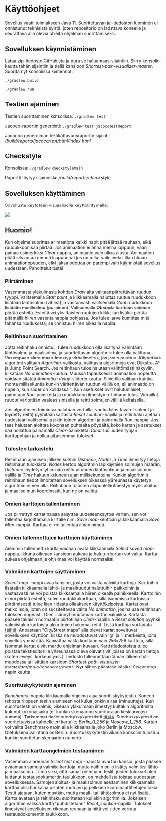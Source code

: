 # Käyttöohjeet
Sovellus vaatii toimiakseen Java 11. Suoritettavan jar-tiedoston luominen ei onnistunut teknisistä syistä, joten repositorio on ladattava koneelle ja seurattava alla olevia ohjeita ohjelman suorittamiseksi.

## Sovelluksen käynnistäminen
Lataa zip-tiedosto GitHubista ja pura se haluamaasi sijaintiin. Siirry konsolin kautta tähän sijaintiin ja siellä kansioon _Shortest-path-visualizer-master_.
Suorita nyt konsolissa komennot:

`./gradlew build`

`./gradlew run`

## Testien ajaminen

Testien suorittaminen konsolissa: `./gradlew test`

Jacoco-raportin generointi: `./gradlew test jacocoTestReport`

Jacocon generoiman testikattavuusraportin sijainti: _/build/reports/jacoco/test/html/index.html_

## Checkstyle
Konsolissa:
`./gradlew checkstyleMain`

Raportti löytyy sijainnista: _/build/reports/checkstyle_

## Sovelluksen käyttäminen
Sovellusta käytetään visuaalisella käyttöliittymällä: 

![](https://github.com/chipfrog/Shortest-path-visualizer/blob/master/dokumentaatio/final_ui.png)

## Huomio!
Kun ohjelma suorittaa animaatiota kaikki napit pitää jättää rauhaan, eikä ruudukkoon saa piirtää. Jos animaation ei anna mennä loppuun, vaan painaa esimerkiksi _Clear_-nappia, animaatio vain alkaa alusta. Animaation pitää siis antaa mennä loppuun tai jos on tullut valinneeksi liian hitaan animaationopeuden, eikä jaksa odottaa on parempi vain käynnistää sovellus uudestaan. Pahoittelut tästä!

### Piirtäminen
Vasemmasta yläkulmasta kohdan _Draw_ alta valitaan piirrettävän ruudun tyyppi. Valitsemalla _Start point_ ja klikkaamalla haluttua ruutua ruudukkoon lisätään lähtösolmu (vihreä) ja vastaavasti valitsemalla _Goal_ ruudukkoon lisätään maalisolmu (punainen). Valitsemalla _Obstacle_ karttaan voidaan piirtää esteitä. Esteitä voi yksittäisten ruutujen klikkailun lisäksi piirtää pitämällä hiiren vasenta nappia pohjassa. Jos tulee tarve kumittaa mitä tahansa ruudukosta, se onnistuu hiiren oikealla napilla.

### Reitinhaun suorittaminen
Jotta reitinhaku onnistuu, tulee ruudukkoon olla lisättynä vähintään lähtösolmu ja maalisolmu, ja suoritettavan algoritmin tulee olla valittuna. Vasempaan alareunaan ilmestyy virheilmoitus, jos jotain puuttuu. Käytettävä algoritmi valitaan _Algorithm_-valikosta. Valittavia algoritmeja ovat Dijkstra, A* ja Jump Point Search. Jos reitinhaun tulos halutaan välittömästi näkyviin, klikataan _No animation_-ruutua. Muussa tapauksessa animaation nopeutta voidaan säätää _Animation delay_-sliderin kautta. Sliderilla valitaan kuinka monta millisekuntia kunkin väritettävän ruudun välillä on, eli animaatio on nopein, kun slider on kohdassa 1. Kun asetukset ovat halutunlaiset, painetaan _Run_-painiketta ja ruudukkoon ilmestyy reitinhaun tulos. Vieraillut ruudut väritetään vaalean sinisellä ja reitti solmujen välillä keltaisella. 

Jos algoritmien toimintaa halutaan vertailla, vanha tulos (avatut solmut ja löydetty reitti) pyyhitään kartasta _Reset solution_-napilla ja reitinhaku ajetaan uudestaan valitsemalla jokin toinen algoritmi ja painamalla _Run_-nappia. Jos taas halutaan aloittaa kokonaan puhtaalta pöydältä, koko kartan ja asetukset saa nollattua painamalla _Clear_-painiketta. _Clear_ luo uuden tyhjän karttapohjan ja nollaa aikaisemmat tulokset. 

### Tulosten tarkastelu
Reitinhaun ajamisen jälkeen kohtiin _Distance_, _Nodes_ ja _Time_ ilmestyy tietoja reitinhaun tuloksista. _Nodes_ kertoo algoritmin läpikäymien solmujen määrän, _Distance_ löydetyn lyhimmän reitin pituuden lähtösolmun ja maalisolmun välillä ja _Time_ hakuun kuluneen ajan millisekunteina. Kunkin algoritmin reitinhaun tiedot ilmoitetaan sovelluksen oikeassa yläreunassa käytetyn algoritmin nimen alla. Reitinhaun tulosten alapuolelle ilmestyy myös aloitus- ja maalisolmun koordinaatit, kun ne on valittu.

### Omien karttojen tallentaminen
Jos piirrettyn kartat haluaa säilyttää uudelleenkäyttöä varten, sen voi tallentaa kirjoittamalla kartalle nimi _Save map_-kenttään ja klikkaamalla _Save Map_-nappia. Karttaa ei voi tallentaa ilman nimeä.

### Omien tallennettujen karttojen käyttäminen
Aiemmin tallennettu kartta voidaan avata klikkaamalla _Select saved map_-nappia. Ikkuna oikeaan kansioon aukeaa ja halutun kartan voi valita. Kartta aukeaa ohjelmaan ja ohjelmaa voi käyttää normaalisti.

### Valmiiden karttojen käyttäminen
_Select map_ -nappi avaa kansion, josta voi valita valmiita karttoja. Karttoihin lisätään klikkaamalla lähtö- ja maaliruudut haluttuihin paikkoihin ja vastaavasti ne voi poistaa klikkaamalla hiiren oikealla painikkeella. Karttoihin ei voi piirtää esteitä, kuten ruudukkokarttaan, sillä isommissa kartoissa piirtämisestä tulee liian hidasta ollaakseen käyttökelpoista. Kartat ovat melko isoja, joten on suositeltavaa valita _No animation_, jos haluaa reitinhaun tuloksen nopeasti. Olen lisännyt muutaman kartan valmiiksi. Kartasta pääsee takaisin normaaliin piirtotilaan _Clear_-napilla ja _Reset solution_ pyyhkii valmiistakin kartoista algoritmien hakemat reitit. Lisää karttoja voi ladata [täältä](https://www.movingai.com/benchmarks/street/index.html). Anoastaan "City/Street maps" alla olevat kartat soveltuvat sovelluksen käyttöön, koska ne muodostuvat vain '@' ja '.' merkeistä, joita sovellus ymmärtää. Kannattaa valita kooltaan vain 256x256 karttoja, sillä isommat kartat eivät mahdu ohjelman kuvaan. Karttatiedostoista tulee poistaa tekstieditorilla yläreunassa oleva olevat rivit, joissa on kartan tietoja (kuten leveys, korkeus yms.)  Tiedosto tallennettaan tämän jälkeen.txt-muodossa ja lisätään kansioon _Shortest-path-visualizer-master/src/main/resources/maps_. Nyt siihen päästään käsiksi _Select map_-napin kautta.

### Suorituskykytestin ajaminen
_Benchmark_-nappia klikkaamalla ohjelma ajaa suorituskykytestin. Koneen tehosta riippuen testin ajamiseen voi kulua jonkin aikaa (minuutteja). Kun suoritustesti on valmis, oikeaan yläkulmaan ilmestyy kultakin algoritmilta kulunut kokonaisaika (eli kunkin skenaarion suoritusajan keskiarvojen summa). Tarkemmat tiedot suorityskykytestistä [täällä](https://github.com/chipfrog/Shortest-path-visualizer/blob/master/dokumentaatio/Testausdokumentti.md). Suorituskykytesti on suoritettavissa kahdelle eri kartalle; _Berlin_0_256_ ja _Moscow_1_256_. Kartan voi valita Benchmark-napin alla klikkaamalla joko Berlin ja Moscow. Oletuksena valintana on Berlin. Suorituskykytestin aikana konsoliin tulostuu kunkin suoritetun skenaarion numero.

### Valmiiden karttaongelmien testaaminen
Vasemman alareunan _Select test map_ -napista avautuu kansio, josta pääsee avaamaan samoja valmiita karttoja, mutta näihin on jo lisätty valmiiksi lähtö- ja maalisolmu. Tämä siksi, että samat reitinhaun testit, joiden tulokset olen laittanut [testausdokumentin](https://github.com/chipfrog/Shortest-path-visualizer/blob/master/dokumentaatio/Testausdokumentti.md) taulukkoon, on mahdollista toistaa uudestaan sovelluksessa. Samojen aloitus- ja maalisolmun asettaminen klikkaamalla karttaa olisi hankalaa pienten ruutujen ja pelkkien koordinaattitietojen takia. Testit ajetaan, kuten muutkin, mutta maali- tai lähtösolmua ei nyt lisätä. Kartta avataan ja reitinhaku suoritetaan kullakin algoritmilla. Jokaisen algoritmin välissä kartta "puhdistetaan" _Reset_solution_-napilla. Tulokset ilmestyvät sovelluksen oikeaan reunaan ja niitä voi sitten verrata testausdokumentin taulukkoon.

